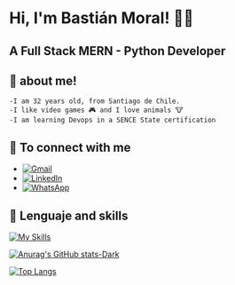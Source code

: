 # Hi, I'm Bastián Moral!  🖐🏾
## A Full Stack MERN - Python Developer


## 💾 about me!
    -I am 32 years old, from Santiago de Chile.
    -I like video games 🎮 and I love animals 🐮
    -I am learning Devops in a SENCE State certification


## 📇 To connect with me

- [![Gmail](https://img.shields.io/badge/Gmail-D14836?style=for-the-badge&logo=gmail&logoColor=white)](mailto:bastihc@gmail.com)
- [![LinkedIn](https://img.shields.io/badge/linkedin-%230077B5.svg?style=for-the-badge&logo=linkedin&logoColor=white)](https://www.linkedin.com/in/bastian-moral-norambuena/)
- [![WhatsApp](https://img.shields.io/badge/WhatsApp-25D366?style=for-the-badge&logo=whatsapp&logoColor=white)](https://wa.me/+56945857389)

## 🔧 Lenguaje and skills 
[![My Skills](https://skillicons.dev/icons?i=javascript,typescript,react,bootstrap,html,css,sass,redux,nodejs,express,graphql,flutter,mongodb,mysql,postgresql,sqlite,aws,docker,jenkins,gcp,kubernetes,heroku,django,flask,jest,figma,postman,git,solidity,deno,githubactions,py,styledcomponents,vscode&perline=7)](https://skillicons.dev)

[![Anurag's GitHub stats-Dark](https://github-readme-stats.vercel.app/api?username=bastianmoral&show_icons=true&theme=dark#gh-dark-mode-only)](https://github.com/anuraghazra/github-readme-stats#gh-dark-mode-only)

[![Top Langs](https://github-readme-stats.vercel.app/api/top-langs/?username=bastianmoral&langs_count=8)](https://github.com/anuraghazra/github-readme-stats)



